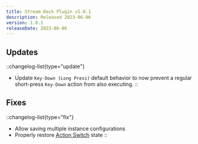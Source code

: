```yaml
---
title: Stream Deck Plugin v1.0.1
description: Released 2023-06-06
version: 1.0.1
releaseDate: 2023-06-06
---
```


## Updates
::changelog-list{type="update"}
- Update `Key-Down (Long Press)` default behavior to now prevent a regular short-press `Key-Down` action from also executing.
::

## Fixes
::changelog-list{type="fix"}
- Allow saving multiple instance configurations
- Properly restore [Action Switch](/guide/keys#action-switch) state
::
